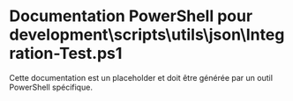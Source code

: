 # Documentation PowerShell pour development\scripts\utils\json\Integration-Test.ps1

Cette documentation est un placeholder et doit être générée par un outil PowerShell spécifique.
